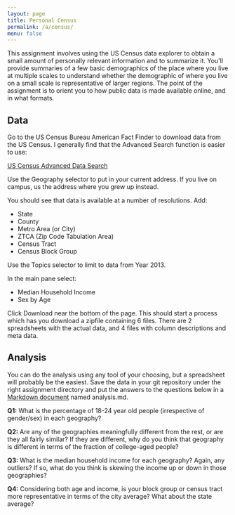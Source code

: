 ```yaml
---
layout: page
title: Personal Census
permalink: /a/census/
menu: false
---
```


This assignment involves using the US Census data explorer to obtain a small amount of personally relevant information and to summarize it. You'll provide summaries of a few basic demographics of the place where you live at multiple scales to understand whether the demographic of where you live on a small scale is representative of larger regions. The point of the assignment is to orient you to how public data is made available online, and in what formats.

## Data

Go to the US Census Bureau American Fact Finder to download data from the US Census. I generally find that the Advanced Search function is easier to use:

[US Census Advanced Data Search](http://factfinder.census.gov/faces/nav/jsf/pages/searchresults.xhtml?refresh=t)

Use the Geography selector to put in your current address. If you live on campus, us the address where you grew up instead.

You should see that data is available at a number of resolutions. Add:

  * State
  * County
  * Metro Area (or City)
  * ZTCA (Zip Code Tabulation Area)
  * Census Tract
  * Census Block Group

Use the Topics selector to limit to data from Year 2013.

In the main pane select:

  * Median Household Income
  * Sex by Age

Click Download near the bottom of the page. This should start a process which has you download a zipfile containing 6 files. There are 2 spreadsheets with the actual data, and 4 files with column descriptions and meta data.

## Analysis

You can do the analysis using any tool of your choosing, but a spreadsheet will probably be the easiest. Save the data in your git repository under the right assignment directory and put the answers to the questions below in a [Markdown document](https://help.github.com/articles/markdown-basics/) named analysis.md.

**Q1:** What is the percentage of 18-24 year old people (irrespective of gender/sex) in each geography?

**Q2:** Are any of the geographies meaningfully different from the rest, or are they all fairly similar? If they are different, why do you think that geography is different in terms of the fraction of college-aged people?

**Q3:** What is the median household income for each geography? Again, any outliers? If so, what do you think is skewing the income up or down in those geographies?

**Q4:** Considering both age and income, is your block group or census tract more representative in terms of the city average? What about the state average?
